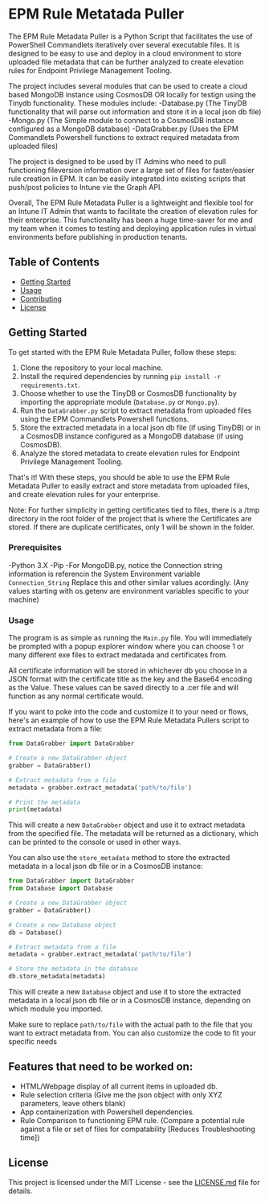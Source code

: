 # EPM Rule Metatada Puller

The EPM Rule Metadata Puller is a Python Script that facilitates the use of PowerShell Commandlets iteratively over several executable files. It is designed to be easy to use and deploy in a cloud environment to store uploaded file metadata that can be further analyzed to create elevation rules for Endpoint Privilege Management Tooling.

The project includes several modules that can be used to create a cloud based MongoDB instance using CosmosDB OR locally for testign using the Tinydb functionality. These modules include:
-Database.py (The TinyDB functionality that will parse out information and store it in a local json db file)
-Mongo.py (The Simple module to connect to a CosmosDB instance configured as a MongoDB database)
-DataGrabber.py (Uses the EPM Commandlets Powershell functions to extract required metadata from uploaded files)


The project is designed to be used by IT Admins who need to pull functioning fileversion information over a large set of files for faster/easier rule creation in EPM. It can be easily integrated into existing scripts that push/post policies to Intune vie the Graph API.

Overall, The EPM Rule Metadata Puller is a lightweight and flexible tool for an Intune IT Admin that wants to facilitate the creation of elevation rules for their enterprise. This functionality has been a huge time-saver for me and my team when it comes to testing and deploying application rules in virtual environments before publishing in production tenants. 

## Table of Contents

- [Getting Started](#getting-started)
- [Usage](#usage)
- [Contributing](#contributing)
- [License](#license)

## Getting Started
To get started with the EPM Rule Metadata Puller, follow these steps:

1. Clone the repository to your local machine.
2. Install the required dependencies by running `pip install -r requirements.txt`.
3. Choose whether to use the TinyDB or CosmosDB functionality by importing the appropriate module (`Database.py` or `Mongo.py`).
4. Run the `DataGrabber.py` script to extract metadata from uploaded files using the EPM Commandlets Powershell functions.
5. Store the extracted metadata in a local json db file (if using TinyDB) or in a CosmosDB instance configured as a MongoDB database (if using CosmosDB).
6. Analyze the stored metadata to create elevation rules for Endpoint Privilege Management Tooling.

That's it! With these steps, you should be able to use the EPM Rule Metadata Puller to easily extract and store metadata from uploaded files, and create elevation rules for your enterprise.

Note: For further simplicity in getting certificates tied to files, there is a /tmp directory in the root folder of the project that is where the Certificates are stored. If there are duplicate certificates, only 1 will be shown in the folder.

### Prerequisites

-Python 3.X
-Pip
-For MongoDB.py, notice the Connection string information is referencin the System Environment variable `Connection_String` Replace this and other similar values acordingly. (Any values starting with os.getenv are environment variables specific to your machine)

### Usage
The program is as simple as running the `Main.py` file. You will immediately be prompted with a popup explorer window where you can choose 1 or many different exe files to extract medatada and certificates from. 

All certificate information will be stored in whichever db you choose in a JSON format with the certificate title as the key and the Base64 encoding as the Value. These values can be saved directly to a .cer file and will function as any normal certificate would. 


If you want to poke into the code and customize it to your need or flows, here's an example of how to use the EPM Rule Metadata Pullers script to extract metadata from a file:

```python
from DataGrabber import DataGrabber

# Create a new DataGrabber object
grabber = DataGrabber()

# Extract metadata from a file
metadata = grabber.extract_metadata('path/to/file')

# Print the metadata
print(metadata)

```
This will create a new `DataGrabber` object and use it to extract metadata from the specified file. The metadata will be returned as a dictionary, which can be printed to the console or used in other ways.

You can also use the `store_metadata` method to store the extracted metadata in a local json db file or in a CosmosDB instance:
```python
from DataGrabber import DataGrabber
from Database import Database

# Create a new DataGrabber object
grabber = DataGrabber()

# Create a new Database object
db = Database()

# Extract metadata from a file
metadata = grabber.extract_metadata('path/to/file')

# Store the metadata in the database
db.store_metadata(metadata)

```
This will create a new `Database` object and use it to store the extracted metadata in a local json db file or in a CosmosDB instance, depending on which module you imported.

Make sure to replace `path/to/file` with the actual path to the file that you want to extract metadata from. You can also customize the code to fit your specific needs

## Features that need to be worked on:
- HTML/Webpage display of all current items in uploaded db.
- Rule selection criteria (Give me the json object with only XYZ parameters, leave others blank)
- App containerization with Powershell dependencies. 
- Rule Comparison to functioning EPM rule. (Compare a potential rule against a file or set of files for compatability [Reduces Troubleshooting time])

## License

This project is licensed under the MIT License - see the [LICENSE.md](LICENSE.md) file for details.